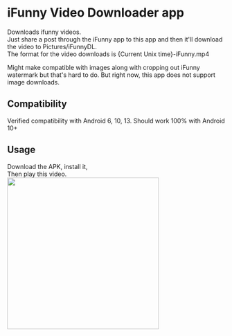 # iFunny Video Downloader app
Downloads ifunny videos. \
Just share a post through the iFunny app to this app and then it'll download the video to Pictures/iFunnyDL. \
The format for the video downloads is {Current Unix time}-iFunny.mp4

Might make compatible with images along with cropping out iFunny watermark but that's hard to do. But right now, this app does not support image downloads. 

## Compatibility
Verified compatibility with Android 6, 10, 13. 
Should work 100% with Android 10+ 

## Usage
Download the APK, install it, \
Then play this video. \
<a href="https://imgur.com/KhgcT8b"><img width=350 src="https://i.imgur.com/1RVRvws.png" /></a>